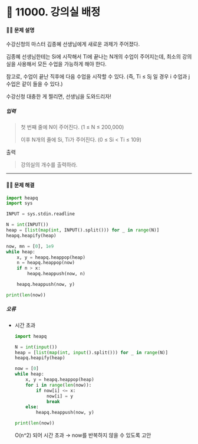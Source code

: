 # 👻 11000. 강의실 배정

[📝 문제링크]: https://www.acmicpc.net/problem/11000



#### 💁‍♀️ 문제 설명

수강신청의 마스터 김종혜 선생님에게 새로운 과제가 주어졌다. 

김종혜 선생님한테는 Si에 시작해서 Ti에 끝나는 N개의 수업이 주어지는데, 최소의 강의실을 사용해서 모든 수업을 가능하게 해야 한다. 

참고로, 수업이 끝난 직후에 다음 수업을 시작할 수 있다. (즉, Ti ≤ Sj 일 경우 i 수업과 j 수업은 같이 들을 수 있다.)

수강신청 대충한 게 찔리면, 선생님을 도와드리자!



##### 입력

> 첫 번째 줄에 N이 주어진다. (1 ≤ N ≤ 200,000)
>
> 이후 N개의 줄에 Si, Ti가 주어진다. (0 ≤ Si < Ti ≤ 109)



출력

> 강의실의 개수를 출력하라.



---------------------------



#### 🤸‍♂️ 문제 해결

```python
import heapq
import sys

INPUT = sys.stdin.readline

N = int(INPUT())
heap = [list(map(int, INPUT().split())) for _ in range(N)]
heapq.heapify(heap)

now, mn = [0], 1e9
while heap:
    x, y = heapq.heappop(heap)
    n = heapq.heappop(now)
    if n > x:
        heapq.heappush(now, n)

    heapq.heappush(now, y)

print(len(now))
```



##### *오류*

- 시간 초과

  ```python
  import heapq
  
  N = int(input())
  heap = [list(map(int, input().split())) for _ in range(N)]
  heapq.heapify(heap)
  
  now = [0]
  while heap:
      x, y = heapq.heappop(heap)
      for i in range(len(now)):
          if now[i] <= x:
              now[i] = y
              break
      else:
          heapq.heappush(now, y)
  
  print(len(now))
  ```

  O(n^2) 되어 시간 초과 → now를 반복하지 않을 수 있도록 고안

